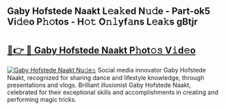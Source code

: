 ## Gaby Hofstede Naakt L𝚎a𝚔ed N𝚞𝚍e - Part-ok5 Vi𝚍𝚎o P𝚑𝚘tos - H𝚘𝚝 O𝚗𝚕yf𝚊ns L𝚎a𝚔s gBtjr

# <h2><a href="http://kf9l51y.oniu.top/?m=Gaby+Hofstede+Naakt">🔗👉 🔴 Gaby Hofstede Naakt P𝚑ot𝚘𝚜 V𝚒d𝚎o</a></h2>

[![Gaby Hofstede Naakt Nu𝚍e𝚜](https://i.imgur.com/0qMVB7G.gif)](http://kf9l51y.oniu.top/?m=Gaby+Hofstede+Naakt)
Social media innovator Gaby Hofstede Naakt, recognized for sharing dance and lifestyle knowledge, through presentations and vlogs. Brilliant illusionist Gaby Hofstede Naakt, celebrated for their exceptional skills and accomplishments in creating and performing magic tricks.  
